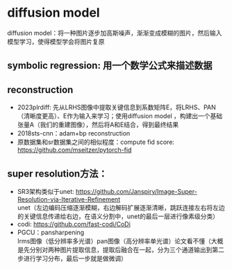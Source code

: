 # diffusion model
diffusion model：将一种图片逐步加高斯噪声，渐渐变成模糊的图片，然后输入模型学习，使得模型学会将图片复原

## symbolic regression: 用一个数学公式来描述数据

## reconstruction
+ 2023plrdiff: 先从LRHS图像中提取关键信息到系数矩阵E，将LRHS、PAN（清晰度更高）、E作为输入来学习；使用diffusion model ，构建出一个基础张量A（我们的重建图像），然后将A和E结合，得到最终结果
+ 2018sts-cnn：adam+bp reconstruction
+ 原数据集和sr数据集之间的相似程度：compute fid score: https://github.com/mseitzer/pytorch-fid

## super resolution方法：
+ SR3架构类似于unet: https://github.com/Janspiry/Image-Super-Resolution-via-Iterative-Refinement  
  unet（左边编码压缩逐渐模糊，右边解码扩展逐渐清晰，跳跃连接左右将左边的关键信息传递给右边，在语义分割中，unet的最后一层进行像素级分类）
+ codi: https://github.com/fast-codi/CoDi
+ PGCU：pansharpening  
lrms图像（低分辨率多光谱）pan图像（高分辨率单光谱）论文看不懂（大概是先分别对两种图片提取信息，提取后融合在一起，分为三个通道输出到第二步进行学习分布，最后一步就是做微调）
